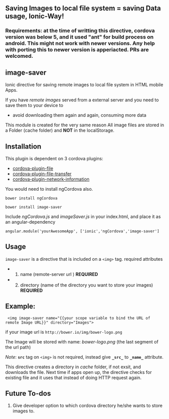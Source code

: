 ## Saving Images to local file system = saving Data usage, Ionic-Way!

### Requirements: at the time of writting this directive, cordova version was below 5, and it used "ant" for build process on android. This might not work with newer versions. Any help with porting this to newer version is apperiacted. PRs are welcomed. 

##  image-saver
Ionic directive for saving remote images to local file system in HTML mobile Apps.

If you have _remote images_ served from a external server and you need to save them to your device to 
- avoid downloading them again and again, consuming more data

This module is created for the very same reason 
All image files are stored in a Folder (cache folder) and **NOT** in the localStorage.

## **Installation**

This plugin is dependent on 3 cordova plugins:
- [cordova-plugin-file](http://ngcordova.com/docs/plugins/file/)
- [cordova-plugin-file-transfer](http://ngcordova.com/docs/plugins/fileTransfer/)
- [cordova-plugin-network-information](http://ngcordova.com/docs/plugins/network/)

You would need to install ngCordova also.

    bower install ngCordova

	bower install image-saver
    

Include _ngCordova.js_ and _imageSaver.js_ in your index.html, and place it as an angular-dependency

    angular.module('yourAwesomeApp', ['ionic','ngCordova','image-saver']
    
## **Usage**

`image-saver` is a directive that is included on a `<img>` tag.
required attributes
- 1. name (remote-server url ) **REQUIRED** 
- 2. directory (name of the directory you want to store your images) **REQUIRED**

## **Example:**

     <img image-saver name="{{your scope variable to bind the URL of remote Image URL}}" directory="Images">
if your image url is `http://bower.io/img/bower-logo.png`

The Image will be stored with name: _bower-logo.png_ (the last segment of the url path)

_Note_: **`src`** tag on `<img>` is not required, instead give **`_src_`** to **`_name_`** attribute.

This directive creates a directory in _cache_ folder, if not exsit, and downloads the file. Next time if apps open up, the directive checks for existing file and it uses that instead of doing HTTP request again.


## **Future To-dos**
1. Give developer option to which cordova directory he/she wants to store images to.









